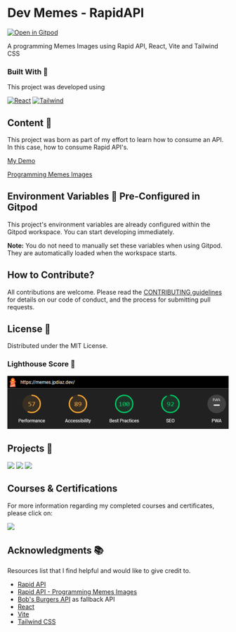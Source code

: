 # Dev Memes - RapidAPI

[![Open in Gitpod](https://gitpod.io/button/open-in-gitpod.svg)](https://gitpod.io/?autostart=true#https://github.com/JuanPabloDiaz/devMemes-RapidAPI)


A programming Memes Images using Rapid API, React, Vite and Tailwind CSS

<!-- BUILD WITH -->

### Built With 🔑

This project was developed using

[![React](https://img.shields.io/badge/React-61DAFB.svg?style=for-the-badge&logo=React&logoColor=black)](https://www.w3schools.com/whatis/whatis_react.asp)
[![Tailwind](https://img.shields.io/badge/Tailwind%20CSS-06B6D4.svg?style=for-the-badge&logo=Tailwind-CSS&logoColor=white)](https://tailwindcss.com/)

<!-- CONTENT -->

## Content 🚦

This project was born as part of my effort to learn how to consume an API. In this case, how to consume Rapid API's.

[My Demo](https://memes.jpdiaz.dev/)

[Programming Memes Images](https://memes.semanticerror.com/)

## Environment Variables :rocket: Pre-Configured in Gitpod

This project's environment variables are already configured within the Gitpod workspace. You can start developing immediately.

**Note:** You do not need to manually set these variables when using Gitpod. They are automatically loaded when the workspace starts.

## How to Contribute?

All contributions are welcome. Please read the [CONTRIBUTING guidelines](CONTRIBUTING.md) for details on our code of conduct, and the process for submitting pull requests.

<!-- LICENSE -->

## License 📜

Distributed under the MIT License.

<!-- RELATED PROJECTS -->

### Lighthouse Score 🚀

![](./src/assets/images/lighthouse.png)

## Projects 🚀

[![](https://img.shields.io/badge/Platzi_Repos-121f3d?style=for-the-badge&logo=Platzi&logoColor=98CA3F)](#)
[![](https://img.shields.io/badge/2021-222?style=for-the-badge)](https://github.com/JuanPabloDiaz/platzi/tree/main/2021)
[![](https://img.shields.io/badge/2022-222?style=for-the-badge)](https://github.com/JuanPabloDiaz/platzi/tree/main/2022)

## Courses & Certifications

For more information regarding my completed courses and certificates, please click on:

[![](https://img.shields.io/badge/Platzi_Profile-121f3d?style=for-the-badge&logo=Platzi&logoColor=98CA3F)](https://platzi.com/p/1diazdev/)<!-- ACKNOWLEDGMENTS -->

## Acknowledgments 📚

Resources list that I find helpful and would like to give credit to.

- [Rapid API](https://rapidapi.com/)
- [Rapid API - Programming Memes Images](https://rapidapi.com/kaushalsharma880-GAglnDIvTy/api/programming-memes-images)
- [Bob's Burgers API](https://bobsburgers-api.herokuapp.com/) as fallback API
- [React](https://reactjs.org/)
- [Vite](https://vitejs.dev/)
- [Tailwind CSS](https://tailwindcss.com/)
